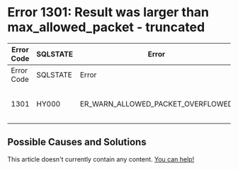 
# Error 1301: Result was larger than max_allowed_packet - truncated


| Error Code | SQLSTATE | Error | Description |
| --- | --- | --- | --- |
| Error Code | SQLSTATE | Error | Description |
| 1301 | HY000 | ER_WARN_ALLOWED_PACKET_OVERFLOWED | Result of %s() was larger than max_allowed_packet (%ld) - truncated |




## Possible Causes and Solutions


This article doesn't currently contain any content. [You can help!](/kb/en/writing-and-editing-knowledge-base-articles/)

